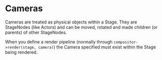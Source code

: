 
# Cameras

Cameras are treated as physical objects within a Stage. They are StageNodes (like Actors) and can be moved, rotated and made children (or parents) of other StageNodes.

When you define a render pipeline (normally through `compositor->render(stage, camera)`) the Camera specified must exist within the Stage being rendered. 

